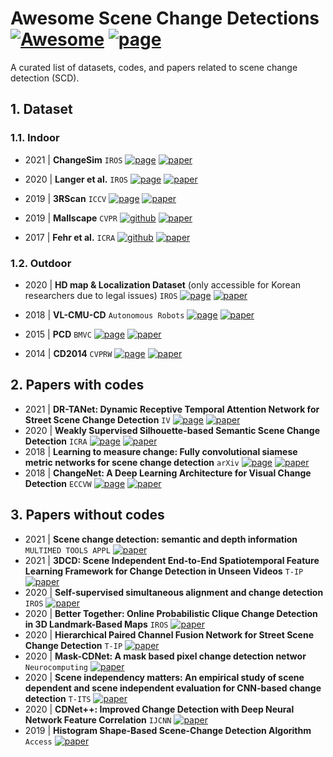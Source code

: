 # Awesome Scene Change Detections [![Awesome](https://awesome.re/badge.svg)](https://awesome.re) [![page](https://img.shields.io/badge/page-paperswithcode-blue)](https://paperswithcode.com/sota/scene-change-detection-on-changesim)


A curated list of datasets, codes, and papers related to scene change detection (SCD).

## 1. Dataset

### 1.1. Indoor
- 2021 | **ChangeSim** `IROS`
[![page](https://img.shields.io/badge/page-blue)](https://github.com/SAMMiCA/ChangeSim) 
[![paper](https://img.shields.io/badge/paper-red)](https://arxiv.org/pdf/2103.05368.pdf)

- 2020 | **Langer et al.** `IROS` 
[![page](https://img.shields.io/badge/page-blue)](https://www.acin.tuwien.ac.at/en/vision-for-robotics/software-tools/object-change-detection-dataset-of-indoor-environments/) 
[![paper](https://img.shields.io/badge/paper-red)](http://ras.papercept.net/images/temp/IROS/files/1295.pdf)

- 2019 | **3RScan** `ICCV`
[![page](https://img.shields.io/badge/page-blue)](https://github.com/WaldJohannaU/3RScan) 
[![paper](https://img.shields.io/badge/paper-red)](https://arxiv.org/pdf/1908.06109.pdf)

- 2019 | **Mallscape** `CVPR`
[![github](https://img.shields.io/badge/page-blue)](https://europe.naverlabs.com/blog/making-maps-evergreen/) 
[![paper](https://img.shields.io/badge/paper-red)](https://openaccess.thecvf.com/content_CVPR_2019/papers/Revaud_Did_It_Change_Learning_to_Detect_Point-Of-Interest_Changes_for_Proactive_CVPR_2019_paper.pdf)

- 2017 | **Fehr et al.** `ICRA`
[![github](https://img.shields.io/badge/page-blue)](https://github.com/ethz-asl/change_detection_ds) 
[![paper](https://img.shields.io/badge/paper-red)](https://www.researchgate.net/profile/Marius-Fehr/publication/318697735_TSDF-based_change_detection_for_consistent_long-term_dense_reconstruction_and_dynamic_object_discovery/links/59b52b4b458515a5b4937b68/TSDF-based-change-detection-for-consistent-long-term-dense-reconstruction-and-dynamic-object-discovery.pdf)


### 1.2. Outdoor

- 2020 | **HD map & Localization Dataset** (only accessible for Korean researchers due to legal issues)  `IROS`
[![page](https://img.shields.io/badge/googledrive-blue)](https://hdmap.naverlabs.com/dataset.html) 
[![paper](https://img.shields.io/badge/paper-red)](http://ras.papercept.net/images/temp/IROS/files/0934.pdf)

- 2018 | **VL-CMU-CD** `Autonomous Robots`
[![page](https://img.shields.io/badge/googledrive-blue)](https://drive.google.com/file/d/0B-IG2NONFdciOWY5QkQ3OUgwejQ/view?resourcekey=0-rEzCjPFmDFjt4UMWamV4Eg) 
[![paper](https://img.shields.io/badge/paper-red)](http://www.robesafe.com/personal/roberto.arroyo/docs/Alcantarilla16rss.pdf)

- 2015 | **PCD** `BMVC` 
[![page](https://img.shields.io/badge/page-blue)](https://kensakurada.github.io/pcd_dataset.html) 
[![paper](https://img.shields.io/badge/paper-red)](http://www.vision.is.tohoku.ac.jp/files/9814/3947/4830/71-Sakurada-BMVC15.pdf)

- 2014 | **CD2014** `CVPRW`
[![page](https://img.shields.io/badge/page-blue)](http://changedetection.net/) 
[![paper](https://img.shields.io/badge/paper-red)](https://ieeexplore.ieee.org/document/6238919?arnumber=6238919)

## 2. Papers with codes
- 2021 | **DR-TANet: Dynamic Receptive Temporal Attention Network for Street Scene Change Detection** `IV`
[![page](https://img.shields.io/badge/page-blue)](https://github.com/Herrccc/DR-TANet) 
[![paper](https://img.shields.io/badge/paper-red)](https://arxiv.org/abs/2103.00879)
- 2020 | **Weakly Supervised Silhouette-based Semantic Scene Change Detection** `ICRA`
[![page](https://img.shields.io/badge/page-blue)](https://github.com/kensakurada/sscdnet) 
[![paper](https://img.shields.io/badge/paper-red)](https://arxiv.org/abs/1811.11985)
- 2018 | **Learning to measure change: Fully convolutional siamese metric networks for scene change detection** `arXiv`
[![page](https://img.shields.io/badge/page-blue)](https://github.com/gmayday1997/SceneChangeDet) 
[![paper](https://img.shields.io/badge/paper-red)](https://arxiv.org/pdf/1810.09111.pdf)
- 2018 | **ChangeNet: A Deep Learning Architecture for Visual Change Detection** `ECCVW`
[![page](https://img.shields.io/badge/page-blue)](https://github.com/leonardoaraujosantos/ChangeNet) 
[![paper](https://img.shields.io/badge/paper-red)](https://openaccess.thecvf.com/content_ECCVW_2018/papers/11130/Varghese_ChangeNet_A_Deep_Learning_Architecture_for_Visual_Change_Detection_ECCVW_2018_paper.pdf)
## 3. Papers without codes
- 2021 | **Scene change detection: semantic and depth information** `MULTIMED TOOLS APPL`
[![paper](https://img.shields.io/badge/paper-red)](https://link.springer.com/article/10.1007/s11042-021-10793-4)
- 2021 | **3DCD: Scene Independent End-to-End Spatiotemporal Feature Learning Framework for Change Detection in Unseen Videos** `T-IP`
[![paper](https://img.shields.io/badge/paper-red)](https://ieeexplore.ieee.org/stamp/stamp.jsp?arnumber=9263106)
- 2020 | **Self-supervised simultaneous alignment and change detection** `IROS`
[![paper](https://img.shields.io/badge/paper-red)](http://ras.papercept.net/images/temp/IROS/files/1888.pdf)
- 2020 | **Better Together: Online Probabilistic Clique Change Detection in 3D Landmark-Based Maps** `IROS`
[![paper](https://img.shields.io/badge/paper-red)](http://ras.papercept.net/images/temp/IROS/files/2170.pdf)
- 2020 | **Hierarchical Paired Channel Fusion Network for Street Scene Change Detection** `T-IP`
[![paper](https://img.shields.io/badge/paper-red)](https://arxiv.org/abs/2010.09925)
- 2020 | **Mask-CDNet: A mask based pixel change detection networ** `Neurocomputing`
[![paper](https://img.shields.io/badge/paper-red)](https://www.sciencedirect.com/science/article/pii/S0925231219313979)
- 2020 | **Scene independency matters: An empirical study of scene dependent and scene independent evaluation for CNN-based change detection** `T-ITS`
[![paper](https://img.shields.io/badge/paper-red)](https://ieeexplore.ieee.org/abstract/document/9238403)
- 2020 | **CDNet++: Improved Change Detection with Deep Neural Network Feature Correlation** `IJCNN`
[![paper](https://img.shields.io/badge/paper-red)](https://ieeexplore.ieee.org/abstract/document/9207306)
- 2019 | **Histogram Shape-Based Scene-Change Detection Algorithm** `Access`
[![paper](https://img.shields.io/badge/paper-red)](https://ieeexplore.ieee.org/abstract/document/8653285)
